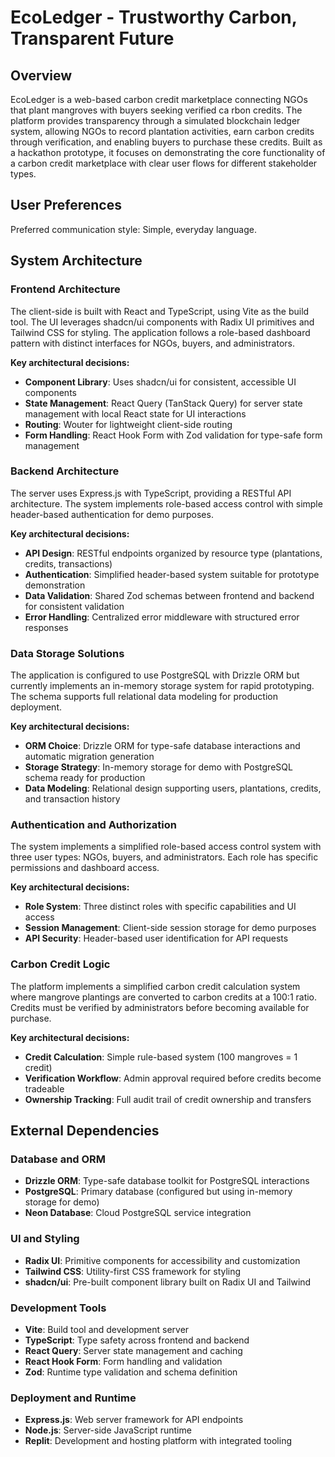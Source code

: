 # EcoLedger - Trustworthy Carbon, Transparent Future

## Overview

EcoLedger is a web-based carbon credit marketplace connecting NGOs that plant mangroves with buyers seeking verified ca rbon credits. The platform provides transparency through a simulated blockchain ledger system, allowing NGOs to record plantation activities, earn carbon credits through verification, and enabling buyers to purchase these credits. Built as a hackathon prototype, it focuses on demonstrating the core functionality of a carbon credit marketplace with clear user flows for different stakeholder types.

## User Preferences

Preferred communication style: Simple, everyday language.

## System Architecture

### Frontend Architecture
The client-side is built with React and TypeScript, using Vite as the build tool. The UI leverages shadcn/ui components with Radix UI primitives and Tailwind CSS for styling. The application follows a role-based dashboard pattern with distinct interfaces for NGOs, buyers, and administrators.

**Key architectural decisions:**
- **Component Library**: Uses shadcn/ui for consistent, accessible UI components
- **State Management**: React Query (TanStack Query) for server state management with local React state for UI interactions
- **Routing**: Wouter for lightweight client-side routing
- **Form Handling**: React Hook Form with Zod validation for type-safe form management

### Backend Architecture  
The server uses Express.js with TypeScript, providing a RESTful API architecture. The system implements role-based access control with simple header-based authentication for demo purposes.

**Key architectural decisions:**
- **API Design**: RESTful endpoints organized by resource type (plantations, credits, transactions)
- **Authentication**: Simplified header-based system suitable for prototype demonstration
- **Data Validation**: Shared Zod schemas between frontend and backend for consistent validation
- **Error Handling**: Centralized error middleware with structured error responses

### Data Storage Solutions
The application is configured to use PostgreSQL with Drizzle ORM but currently implements an in-memory storage system for rapid prototyping. The schema supports full relational data modeling for production deployment.

**Key architectural decisions:**
- **ORM Choice**: Drizzle ORM for type-safe database interactions and automatic migration generation
- **Storage Strategy**: In-memory storage for demo with PostgreSQL schema ready for production
- **Data Modeling**: Relational design supporting users, plantations, credits, and transaction history

### Authentication and Authorization
The system implements a simplified role-based access control system with three user types: NGOs, buyers, and administrators. Each role has specific permissions and dashboard access.

**Key architectural decisions:**
- **Role System**: Three distinct roles with specific capabilities and UI access
- **Session Management**: Client-side session storage for demo purposes
- **API Security**: Header-based user identification for API requests

### Carbon Credit Logic
The platform implements a simplified carbon credit calculation system where mangrove plantings are converted to carbon credits at a 100:1 ratio. Credits must be verified by administrators before becoming available for purchase.

**Key architectural decisions:**
- **Credit Calculation**: Simple rule-based system (100 mangroves = 1 credit)
- **Verification Workflow**: Admin approval required before credits become tradeable
- **Ownership Tracking**: Full audit trail of credit ownership and transfers

## External Dependencies

### Database and ORM
- **Drizzle ORM**: Type-safe database toolkit for PostgreSQL interactions
- **PostgreSQL**: Primary database (configured but using in-memory storage for demo)
- **Neon Database**: Cloud PostgreSQL service integration

### UI and Styling
- **Radix UI**: Primitive components for accessibility and customization
- **Tailwind CSS**: Utility-first CSS framework for styling
- **shadcn/ui**: Pre-built component library built on Radix UI and Tailwind

### Development Tools
- **Vite**: Build tool and development server
- **TypeScript**: Type safety across frontend and backend
- **React Query**: Server state management and caching
- **React Hook Form**: Form handling and validation
- **Zod**: Runtime type validation and schema definition

### Deployment and Runtime
- **Express.js**: Web server framework for API endpoints
- **Node.js**: Server-side JavaScript runtime
- **Replit**: Development and hosting platform with integrated tooling

